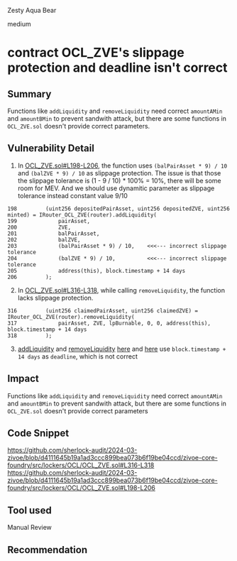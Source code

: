 Zesty Aqua Bear

medium

# contract OCL_ZVE's slippage protection and deadline isn't correct

## Summary
Functions like `addLiquidity` and `removeLiquidity` need correct `amountAMin` and `amountBMin` to prevent sandwith attack, but there are some functions in `OCL_ZVE.sol` doesn't provide correct parameters.

## Vulnerability Detail

1. In [OCL_ZVE.sol#L198-L206](https://github.com/sherlock-audit/2024-03-zivoe/blob/d4111645b19a1ad3ccc899bea073b6f19be04ccd/zivoe-core-foundry/src/lockers/OCL/OCL_ZVE.sol#L198-L206), the function uses `(balPairAsset * 9) / 10` and `(balZVE * 9) / 10` as slippage protection. The issue is that those the slippage tolerance is (1 - 9 / 10) * 100% = 10%, there will be some room for MEV. And we should use dynamitic parameter as slippage tolerance instead constant value 9/10
```solidity
198         (uint256 depositedPairAsset, uint256 depositedZVE, uint256 minted) = IRouter_OCL_ZVE(router).addLiquidity(
199             pairAsset,
200             ZVE,
201             balPairAsset,
202             balZVE,
203             (balPairAsset * 9) / 10,    <<<--- incorrect slippage tolerance
204             (balZVE * 9) / 10,		    <<<--- incorrect slippage tolerance
205             address(this), block.timestamp + 14 days
206         );
```

2. In [OCL_ZVE.sol#L316-L318](https://github.com/sherlock-audit/2024-03-zivoe/blob/d4111645b19a1ad3ccc899bea073b6f19be04ccd/zivoe-core-foundry/src/lockers/OCL/OCL_ZVE.sol#L316-L318), while calling `removeLiquidity`, the function lacks slippage protection.
```solidity
316         (uint256 claimedPairAsset, uint256 claimedZVE) = IRouter_OCL_ZVE(router).removeLiquidity(
317             pairAsset, ZVE, lpBurnable, 0, 0, address(this), block.timestamp + 14 days
318         );
```

3. [addLiquidity](https://github.com/sherlock-audit/2024-03-zivoe/blob/d4111645b19a1ad3ccc899bea073b6f19be04ccd/zivoe-core-foundry/src/lockers/OCL/OCL_ZVE.sol#L198C102-L198C114) and [removeLiquidity](https://github.com/sherlock-audit/2024-03-zivoe/blob/d4111645b19a1ad3ccc899bea073b6f19be04ccd/zivoe-core-foundry/src/lockers/OCL/OCL_ZVE.sol#L233-L236) [here](https://github.com/sherlock-audit/2024-03-zivoe/blob/d4111645b19a1ad3ccc899bea073b6f19be04ccd/zivoe-core-foundry/src/lockers/OCL/OCL_ZVE.sol#L268-L271) and [here](https://github.com/sherlock-audit/2024-03-zivoe/blob/d4111645b19a1ad3ccc899bea073b6f19be04ccd/zivoe-core-foundry/src/lockers/OCL/OCL_ZVE.sol#L316-L318) use `block.timestamp + 14 days` as `deadline`, which is not correct

## Impact
Functions like `addLiquidity` and `removeLiquidity` need correct `amountAMin` and `amountBMin` to prevent sandwith attack, but there are some functions in `OCL_ZVE.sol` doesn't provide correct parameters

## Code Snippet
https://github.com/sherlock-audit/2024-03-zivoe/blob/d4111645b19a1ad3ccc899bea073b6f19be04ccd/zivoe-core-foundry/src/lockers/OCL/OCL_ZVE.sol#L316-L318
https://github.com/sherlock-audit/2024-03-zivoe/blob/d4111645b19a1ad3ccc899bea073b6f19be04ccd/zivoe-core-foundry/src/lockers/OCL/OCL_ZVE.sol#L198-L206

## Tool used

Manual Review

## Recommendation
